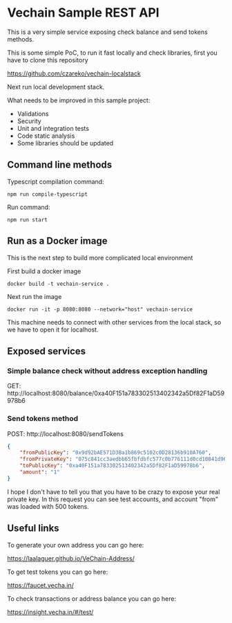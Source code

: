 # Vechain Sample REST API

This is a very simple service exposing check balance and send tokens methods.

This is some simple PoC, to run it fast locally and check libraries, first you have to clone this repository

https://github.com/czareko/vechain-localstack

Next run local development stack.

What needs to be improved in this sample project:
- Validations
- Security
- Unit and integration tests
- Code static analysis
- Some libraries should be updated

## Command line methods

Typescript compilation command:

```
npm run compile-typescript
```

Run command:

```
npm run start
```
## Run as a Docker image

This is the next step to build more complicated local environment

First build a docker image

```
docker build -t vechain-service .
```
Next run the image

```
docker run -it -p 8080:8080 --network="host" vechain-service
```
This machine needs to connect with other services from the local stack, so we have to open it for localhost.


## Exposed services

### Simple balance check without address exception handling

GET:  http://localhost:8080/balance/0xa40F151a783302513402342a5Df82F1aD59978b6

### Send tokens method

POST: http://localhost:8080/sendTokens

```json
{
	"fromPublicKey": "0x9d92bAE571D3Ba1b869c5102c0D28136b910A760",
	"fromPrivateKey": "075c841cc3aedbb65fbfdbfc577c0b776111d0cd10841d96eb8def988282ed6c",
	"toPublicKey": "0xa40F151a783302513402342a5Df82F1aD59978b6",
	"amount": "1"
}
```
I hope I don't have to tell you that you have to be crazy to expose your real private key.
In this request you can see test accounts, and account "from" was loaded with 500 tokens.

## Useful links

To generate your own address you can go here:

https://laalaguer.github.io/VeChain-Address/

To get test tokens you can go here:

https://faucet.vecha.in/

To check transactions or address balance you can go here:

https://insight.vecha.in/#/test/

